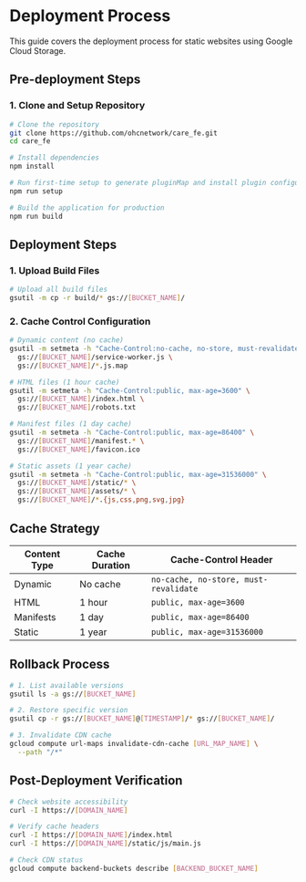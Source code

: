 # Deployment Process

This guide covers the deployment process for static websites using Google Cloud Storage.

## Pre-deployment Steps

### 1. Clone and Setup Repository

```bash
# Clone the repository
git clone https://github.com/ohcnetwork/care_fe.git
cd care_fe

# Install dependencies
npm install

# Run first-time setup to generate pluginMap and install plugin configurations
npm run setup

# Build the application for production
npm run build
```

## Deployment Steps

### 1. Upload Build Files

```bash
# Upload all build files
gsutil -m cp -r build/* gs://[BUCKET_NAME]/
```

### 2. Cache Control Configuration

```bash
# Dynamic content (no cache)
gsutil -m setmeta -h "Cache-Control:no-cache, no-store, must-revalidate" \
  gs://[BUCKET_NAME]/service-worker.js \
  gs://[BUCKET_NAME]/*.js.map

# HTML files (1 hour cache)
gsutil -m setmeta -h "Cache-Control:public, max-age=3600" \
  gs://[BUCKET_NAME]/index.html \
  gs://[BUCKET_NAME]/robots.txt

# Manifest files (1 day cache)
gsutil -m setmeta -h "Cache-Control:public, max-age=86400" \
  gs://[BUCKET_NAME]/manifest.* \
  gs://[BUCKET_NAME]/favicon.ico

# Static assets (1 year cache)
gsutil -m setmeta -h "Cache-Control:public, max-age=31536000" \
  gs://[BUCKET_NAME]/static/* \
  gs://[BUCKET_NAME]/assets/* \
  gs://[BUCKET_NAME]/*.{js,css,png,svg,jpg}
```

## Cache Strategy

| Content Type | Cache Duration | Cache-Control Header                  |
| ------------ | -------------- | ------------------------------------- |
| Dynamic      | No cache       | `no-cache, no-store, must-revalidate` |
| HTML         | 1 hour         | `public, max-age=3600`                |
| Manifests    | 1 day          | `public, max-age=86400`               |
| Static       | 1 year         | `public, max-age=31536000`            |

## Rollback Process

```bash
# 1. List available versions
gsutil ls -a gs://[BUCKET_NAME]

# 2. Restore specific version
gsutil cp -r gs://[BUCKET_NAME]@[TIMESTAMP]/* gs://[BUCKET_NAME]/

# 3. Invalidate CDN cache
gcloud compute url-maps invalidate-cdn-cache [URL_MAP_NAME] \
  --path "/*"
```

## Post-Deployment Verification

```bash
# Check website accessibility
curl -I https://[DOMAIN_NAME]

# Verify cache headers
curl -I https://[DOMAIN_NAME]/index.html
curl -I https://[DOMAIN_NAME]/static/js/main.js

# Check CDN status
gcloud compute backend-buckets describe [BACKEND_BUCKET_NAME]
```
